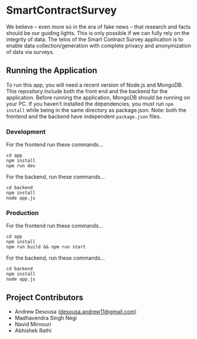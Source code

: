 # SmartContractSurvey
We believe – even more so in the era of fake news – that research and facts should be our guiding lights. This is only possible if we can fully rely on the integrity of data. The telos of the Smart Contract Survey application is to enable data collection/generation with complete privacy and anonymization of data via surveys.

## Running the  Application
To run this app, you will need a recent version of Node.js and MongoDB. This repository include both the front end and the backend for the application. Before running the application, MongoDB should be running on your PC. If you haven't installed the dependencies, you must run `npm install` while being in the same directory as package.json. Note: both the frontend and the backend have independent `package.json` files.

### Development
For the frontend run these commands...
```
cd app
npm install
npm run dev
```

For the backend, run these commands... 
```
cd backend
npm install
node app.js
```

### Production

For the frontend run these commands...
```
cd app
npm install
npm run build && npm run start
```

For the backend, run these commands... 
```
cd backend
npm install
node app.js
```


## Project Contributors
* Andrew Desousa (desousa.andrew11@gmail.com)
* Madhavendra Singh Negi
* Navid Mirnouri
* Abhishek Rathi

